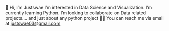  👋 Hi, I’m Justswae
  I’m interested in Data Science and Visualization. 
 I’m currently learning Python. 
 I’m looking to collaborate on Data related projects.... and just about any python project 💪🏾
You can reach me via email at justswae03@gmail.com


<!---
Justswae/Justswae is a ✨ special ✨ repository because its `README.md` (this file) appears on your GitHub profile.
You can click the Preview link to take a look at your changes.
--->
